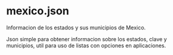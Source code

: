 # mexico.json
Informacion de los estados y sus municipios de Mexico.

Json simple para obtener informacion sobre los estados, clave y municipios, util para uso de listas con opciones en aplicaciones.
